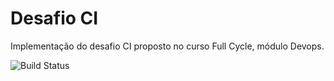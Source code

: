 # Desafio CI

Implementação do desafio CI proposto no curso Full Cycle, módulo Devops.

![Build Status](https://travis-ci.org/joemccann/dillinger.svg?branch=master)